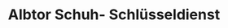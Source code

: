 ---
title: "Albtor Schuh- Schlüsseldienst"
url: /reutlingen/albtor-schuh-schluesseldienst/
shop: Schlüsseldienst
---